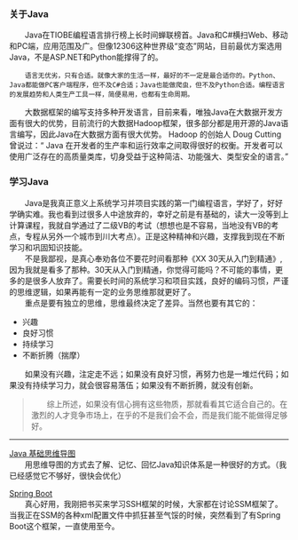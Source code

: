### 关于Java
&emsp;&emsp;Java在TIOBE编程语言排行榜上长时间蝉联榜首。Java和C#横扫Web、移动和PC端，应用范围及广。但像12306这种世界级“变态”网站，目前最优方案选用Java，不是ASP.NET和Python能撑得了的。 
 
&emsp;&emsp;`语言无优劣，只有合适。就像大家的生活一样，最好的不一定是最合适你的。Python、Java都能做PC客户端程序，但不及C#合适；Java也能做爬虫，但不及Python合适。编程语言的发展趋势和人类生产工具一样，简便易用，也都有生命周期。`  

   
&emsp;&emsp;大数据框架的编写支持多种开发语言，目前来看，唯独Java在大数据开发方面有很大的优势，目前流行的大数据Hadoop框架，很多部分都是用开源的Java语言编写，因此Java在大数据方面有很大优势。
Hadoop 的创始人 Doug Cutting 曾说过：“ Java 在开发者的生产率和运行效率之间取得很好的权衡。开发者可以使用广泛存在的高质量类库，切身受益于这种简洁、功能强大、类型安全的语言。”

### 学习Java
&emsp;&emsp;Java是我真正意义上系统学习并项目实践的第一门编程语言，学好了，好好学确实难。我也看到过很多人中途放弃的，幸好之前是有基础的，读大一没等到上计算课程，我就自学通过了二级VB的考试（想想也是不容易，当地没有VB的考点，专程从另外一个城市到川大考点）。正是这种精神和兴趣，支撑我到现在不断学习和巩固知识技能。  
&emsp;&emsp;不是我鄙视，是真心奉劝各位不要花时间看那种《XX 30天从入门到精通》,因为我就是看多了那种。30天从入门到精通，你觉得可能吗？不可能的事情，更多的是很多人放弃了。需要长时间的系统学习和项目实践，良好的编码习惯，严谨的思维逻辑，如果再能有一定的业务思维那就更好了。  
&emsp;&emsp;重点是要有独立的思维，思维最终决定了差异。当然也要有其它的：
- 兴趣
- 良好习惯
- 持续学习
- 不断折腾（揣摩）

&emsp;&emsp;如果没有兴趣，注定走不远；如果没有良好习惯，再努力也是一堆烂代码；如果没有持续学习力，就会很容易落伍；如果没有不断折腾，就没有创新。

> &emsp;&emsp;综上所述，如果没有信心拥有这些物质，那就看看其它适合自己的。在激烈的人才竞争市场上，在乎的不是我们会不会，而是我们能不能做得足够好。

---
[Java 基础思维导图](zh-cn/java/_javaMindMap.md)  
&emsp;&emsp;用思维导图的方式去了解、记忆、回忆Java知识体系是一种很好的方式。（我已经感觉它不够好，很快会优化）


[Spring Boot](zh-cn/Exception/_comingSoon.md)  
&emsp;&emsp;真心好用，我刚把书买来学习SSH框架的时候，大家都在讨论SSM框架了。当我正在SSM的各种xml配置文件中抓狂甚至气馁的时候，突然看到了有Spring Boot这个框架，一直使用至今。